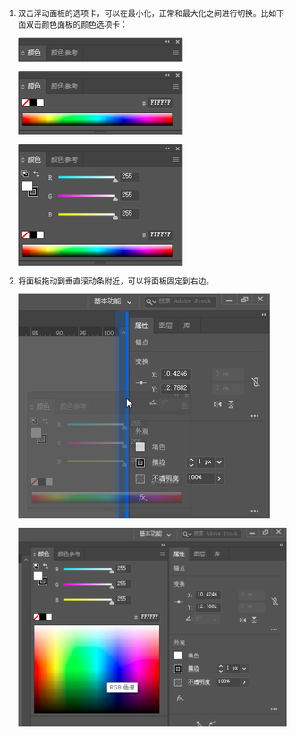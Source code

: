 1. 双击浮动面板的选项卡，可以在最小化，正常和最大化之间进行切换。比如下面双击颜色面板的颜色选项卡：

   ![02](./images/02.png)

   ![03](./images/03.png)

   ![04](./images/04.png)

2. 将面板拖动到垂直滚动条附近，可以将面板固定到右边。

   ![05](./images/05.png)

   ![06](./images/06.png)
